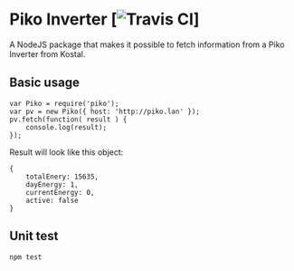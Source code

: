 Piko Inverter [![Travis CI](https://travis-ci.org/Sitebase/piko.svg)]
=============
A NodeJS package that makes it possible to fetch information from a Piko Inverter from Kostal.

Basic usage
-----------

	var Piko = require('piko');
	var pv = new Piko({ host: 'http://piko.lan' });
	pv.fetch(function( result ) {
		console.log(result);
	});

Result will look like this object:

	{ 
		totalEnery: 15635,
		dayEnergy: 1,
		currentEnergy: 0,
		active: false 
	}

Unit test
---------

	npm test

